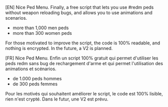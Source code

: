 [EN]
Nice Ped Menu. Finally, a free script that lets you use #redm peds without weapon reloading bugs, and allows you to use animations and scenarios.

+ more than 1,000 men peds
+ more than 300 women peds

For those motivated to improve the script, the code is 100% readable, and nothing is encrypted.
In the future, a V2 is planned.

[FR]
Nice Ped Menu. Enfin un script 100% gratuit qui permet d'utiliser les peds redm sans bug de rechargement d'arme et qui permet l'utilisation des animations et scénarios.

+ de 1.000 peds hommes
+ de 300 peds femmes

Pour les motivés qui souhaitent améliorer le script, le code est 100% lisible, rien n'est crypté.
Dans le futur, une V2 est prévu.

